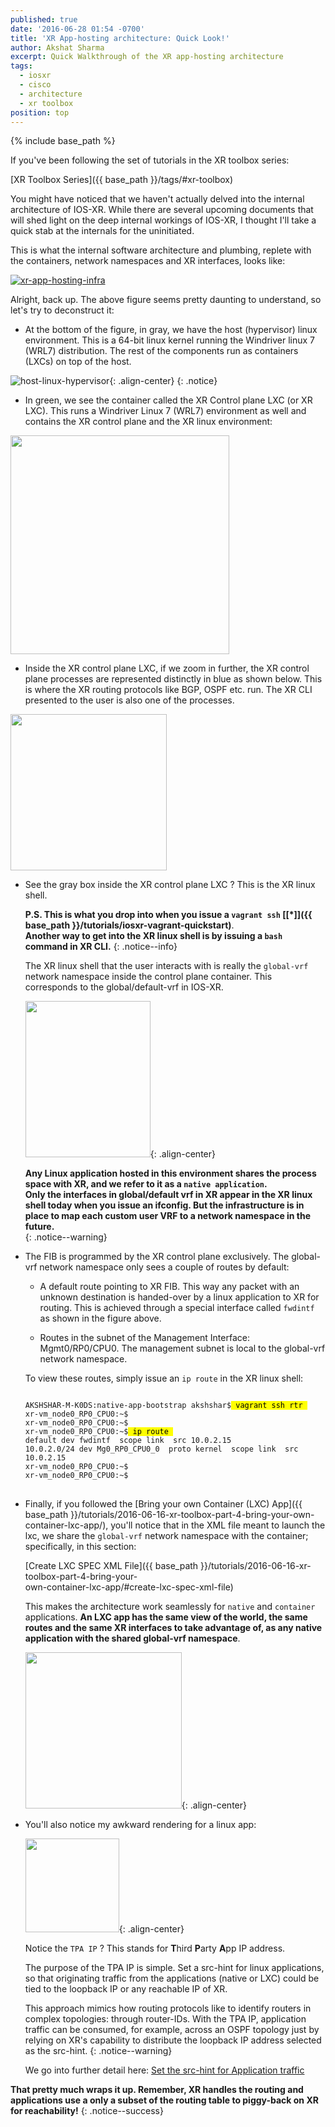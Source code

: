 ```yaml
---
published: true
date: '2016-06-28 01:54 -0700'
title: 'XR App-hosting architecture: Quick Look!'
author: Akshat Sharma
excerpt: Quick Walkthrough of the XR app-hosting architecture
tags:
  - iosxr
  - cisco
  - architecture
  - xr toolbox
position: top
---
```


{% include base_path %}  

If you've been following the set of tutorials in the XR toolbox series:  

>
[XR Toolbox Series]({{ base_path }}/tags/#xr-toolbox)
  
  
You might have noticed that we haven't actually delved into the internal architecture of IOS-XR. While there are several upcoming documents that will shed light on the deep internal workings of IOS-XR, I thought I'll take a  quick stab at the internals for the uninitiated.

This is what the internal software architecture and plumbing, replete with the containers, network namespaces and XR interfaces, looks like:  

[![xr-app-hosting-infra](https://xrdocs.github.io/xrdocs-images/assets/images/xr-app-hosting-infra-basic.png)](https://xrdocs.github.io/xrdocs-images/assets/images/xr-app-hosting-infra-basic.png)

  
Alright, back up. The above figure seems pretty daunting to understand, so let's try to deconstruct it:  
  
*  At the bottom of the figure, in gray, we have the host (hypervisor) linux environment. This is a 64-bit linux kernel running the Windriver linux 7 (WRL7) distribution. The rest of the components run as containers (LXCs) on top of the host.    

  ![host-linux-hypervisor](https://xrdocs.github.io/xrdocs-images/assets/images/host_linux_hypervisor.png){: .align-center}
{: .notice}

*  In green, we see the container called the XR Control plane LXC (or XR LXC). This runs a Windriver Linux 7 (WRL7) environment as well and contains the XR control plane and the XR linux environment:  


<a href="https://xrdocs.github.io/xrdocs-images/assets/images/xr-control-plane-lxc.png"><img src="https://xrdocs.github.io/xrdocs-images/assets/images/xr-control-plane-lxc.png" width="350" height="350" class="align-center" /></a>
  
*  Inside the XR control plane LXC, if we zoom in further, the XR control plane processes are represented distinctly in blue as shown below. This is where the XR routing protocols like BGP, OSPF etc. run. The XR CLI presented to the user is also one of the processes.

 <a href="https://xrdocs.github.io/xrdocs-images/assets/images/xr-control-plane.png"><img src="https://xrdocs.github.io/xrdocs-images/assets/images/xr-control-plane.png" width="250" height="250" class="align-center" /></a>

  
*  See the gray box inside the XR control plane LXC ? This is the XR linux shell.  
  
   **P.S. This is what you drop into when you issue a  `vagrant ssh` [[*]]({{ base_path }}/tutorials/iosxr-vagrant-quickstart)**.  
   **Another way to get into the XR linux shell is by issuing a `bash` command in XR CLI.**
   {: .notice--info}  
   
   The XR linux shell that the user interacts with is really the `global-vrf` network namespace 
   inside the control plane container. This corresponds to the global/default-vrf in IOS-XR.  
  
   <img src="https://xrdocs.github.io/xrdocs-images/assets/images/xr-global-vrf-ns.png" width="200" height="250" />{: .align-center}  

   
   **Any Linux application hosted in this environment shares the process space with XR, and we refer to it as 
   a `native application`.**  
   **Only the interfaces in global/default vrf in XR appear in the XR linux shell today when you 
   issue an ifconfig. But the infrastructure is in place to map each custom user VRF to a network 
   namespace in the future.**   
   {: .notice--warning}



*  The FIB is programmed by the XR control plane exclusively. The global-vrf network namespace only sees a couple of routes by default:  
    *  A default route pointing to XR FIB. This way any packet with an unknown destination is handed-over by a linux application to XR for routing. This is achieved through a special interface called `fwdintf` as shown in the figure above.  
       
      
    *  Routes in the subnet of the Management Interface:  Mgmt0/RP0/CPU0. The management subnet is local to the global-vrf network namespace.

   To view these routes, simply issue an `ip route` in the XR linux shell:  
  
   <div class="highlighter-rouge">
   <pre class="highlight">
   <code>
   AKSHSHAR-M-K0DS:native-app-bootstrap akshshar$<mark> vagrant ssh rtr </mark>
   xr-vm_node0_RP0_CPU0:~$ 
   xr-vm_node0_RP0_CPU0:~$ 
   xr-vm_node0_RP0_CPU0:~$<mark> ip route </mark>
   default dev fwdintf  scope link  src 10.0.2.15 
   10.0.2.0/24 dev Mg0_RP0_CPU0_0  proto kernel  scope link  src 10.0.2.15 
   xr-vm_node0_RP0_CPU0:~$ 
   xr-vm_node0_RP0_CPU0:~$ 
   </code>
   </pre>
   </div>  
   
   
   
*  Finally, if you followed the [Bring your own Container (LXC) App]({{ base_path }}/tutorials/2016-06-16-xr-toolbox-part-4-bring-your-own-container-lxc-app/), you'll notice that in the XML file meant to launch the lxc, we share the `global-vrf` network namespace with the container; specifically, in this section:  

   
   [Create LXC SPEC XML File]({{ base_path }}/tutorials/2016-06-16-xr-toolbox-part-4-bring-your-   
   own-container-lxc-app/#create-lxc-spec-xml-file) 

   This makes the architecture work seamlessly for `native` and `container` applications. **An 
   LXC app has the same view of the world, the same routes and the same XR interfaces to take 
   advantage of, as any native application with the shared global-vrf namespace**.  

   <img src="https://xrdocs.github.io/xrdocs-images/assets/images/xr-global-vrf-lxc.png" width="250" height="250" />{: .align-center}  

*  You'll also notice my awkward rendering for a linux app:  

   <img src="https://xrdocs.github.io/xrdocs-images/assets/images/linux-app-tpa.png" width="150" height="150" />{: .align-center}  

   Notice the `TPA IP` ? This stands for **T**hird **P**arty **A**pp IP address.  
  
   The purpose of the TPA IP is simple. Set a src-hint for linux applications, so that originating 
   traffic from the applications (native or LXC) could be tied to the loopback IP or any reachable 
   IP of XR.   
  
   This approach mimics how routing protocols like to identify routers in complex topologies: 
   through router-IDs. With the TPA IP, application traffic can be consumed, for example, across 
   an OSPF topology just by relying on XR's capability to distribute the loopback IP address 
   selected as the src-hint.
   {: .notice--warning}  
  
   We go into further detail here: 
   [Set the src-hint for Application traffic](https://xrdocs.github.io/application-hosting/tutorials/2016-06-16-xr-toolbox-part-4-bring-your-own-container-lxc-app/#set-the-src-hint-for-application-traffic)

**That pretty much wraps it up. Remember, XR handles the routing and applications use a only a subset of the routing table to piggy-back on XR for reachability!**
{: .notice--success}
